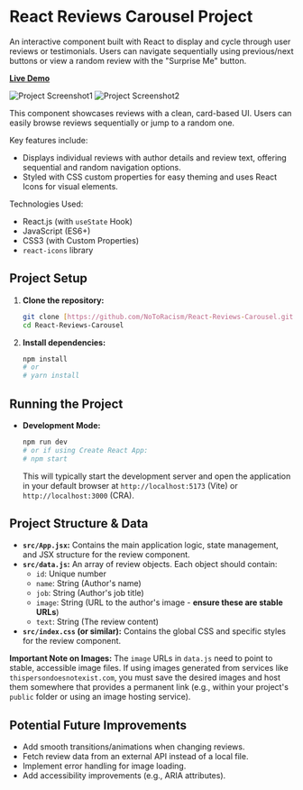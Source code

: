 # React Reviews Carousel Project

An interactive component built with React to display and cycle through user reviews or testimonials. Users can navigate sequentially using previous/next buttons or view a random review with the "Surprise Me" button.

**[Live Demo](https://reviewcarouselnoto.netlify.app/)**

![Project Screenshot1](https://github.com/user-attachments/assets/a46aafc7-440f-4258-b192-1fee20f8d4f4)
![Project Screenshot2](https://github.com/user-attachments/assets/81c45c8e-3cfd-43e7-b598-20f2e46e4d80)

This component showcases reviews with a clean, card-based UI. Users can easily browse reviews sequentially or jump to a random one.

Key features include:

- Displays individual reviews with author details and review text, offering sequential and random navigation options.
- Styled with CSS custom properties for easy theming and uses React Icons for visual elements.

Technologies Used:

- React.js (with `useState` Hook)
- JavaScript (ES6+)
- CSS3 (with Custom Properties)
- `react-icons` library

## Project Setup

1.  **Clone the repository:**
     ```bash
    git clone [https://github.com/NoToRacism/React-Reviews-Carousel.git](https://www.google.com/search?q=https://github.com/NoToRacism/React-Reviews-Carousel.git)
    cd React-Reviews-Carousel
    ```
2.  **Install dependencies:**
    ```bash
    npm install
    # or
    # yarn install
    ```

## Running the Project

- **Development Mode:**
  ```bash
  npm run dev
  # or if using Create React App:
  # npm start
  ```
  This will typically start the development server and open the application in your default browser at `http://localhost:5173` (Vite) or `http://localhost:3000` (CRA).

## Project Structure & Data

- **`src/App.jsx`:** Contains the main application logic, state management, and JSX structure for the review component.
- **`src/data.js`:** An array of review objects. Each object should contain:
  - `id`: Unique number
  - `name`: String (Author's name)
  - `job`: String (Author's job title)
  - `image`: String (URL to the author's image - **ensure these are stable URLs**)
  - `text`: String (The review content)
- **`src/index.css` (or similar):** Contains the global CSS and specific styles for the review component.

**Important Note on Images:** The `image` URLs in `data.js` need to point to stable, accessible image files. If using images generated from services like `thispersondoesnotexist.com`, you must save the desired images and host them somewhere that provides a permanent link (e.g., within your project's `public` folder or using an image hosting service).

## Potential Future Improvements

- Add smooth transitions/animations when changing reviews.
- Fetch review data from an external API instead of a local file.
- Implement error handling for image loading.
- Add accessibility improvements (e.g., ARIA attributes).

